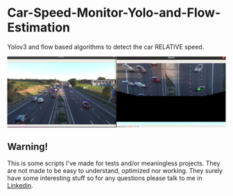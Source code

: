 # Car-Speed-Monitor-Yolo-and-Flow-Estimation
Yolov3 and flow based algorithms to detect the car RELATIVE speed.

![](out.png)

## Warning!
This is some scripts I've made for tests and/or meaningless projects. They are not made to be easy to understand, optimized nor working. They surely have some interesting stuff so for any questions please talk to me in [Linkedin](https://www.linkedin.com/in/diego-bonilla-salvador/).
